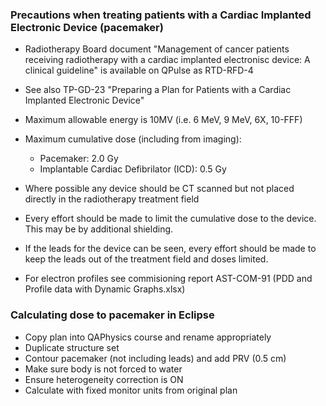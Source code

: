 ### Precautions when treating patients with a Cardiac Implanted Electronic Device (pacemaker)

- Radiotherapy Board document "Management of cancer patients receiving radiotherapy with a cardiac implanted electronisc device: A clinical guideline" is available on QPulse as RTD-RFD-4

- See also TP-GD-23 "Preparing a Plan for Patients with a Cardiac Implanted Electronic Device"

- Maximum allowable energy is 10MV (i.e. 6 MeV, 9 MeV, 6X, 10-FFF)

- Maximum cumulative dose (including from imaging):
  - Pacemaker: 2.0 Gy
  - Implantable Cardiac Defibrilator (ICD): 0.5 Gy

- Where possible any device should be CT scanned but not placed directly in the radiotherapy treatment field
- Every effort should be made to limit the cumulative dose to the device. This may be by additional shielding.
- If the leads for the device can be seen, every effort should be made to keep the leads out of the treatment field and doses limited.

- For electron profiles see commisioning report AST-COM-91 (PDD and Profile data with Dynamic Graphs.xlsx)


### Calculating dose to pacemaker in Eclipse

- Copy plan into QAPhysics course and rename appropriately
- Duplicate structure set
- Contour pacemaker (not including leads) and add PRV (0.5 cm)
- Make sure body is not forced to water
- Ensure heterogeneity correction is ON
- Calculate with fixed monitor units from original plan
